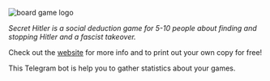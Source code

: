 ![board game logo](https://upload.wikimedia.org/wikipedia/en/thumb/8/89/Secret_Hitler.svg/2560px-Secret_Hitler.svg.png)



_Secret Hitler is a social deduction game for 5-10 people about finding and stopping Hitler and a fascist takeover._

Check out the [website](https://secrethitler.com/) for more info and to print out your own copy for free!


This Telegram bot is help you to gather statistics about your games. 
